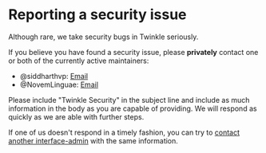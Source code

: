 # Reporting a security issue

Although rare, we take security bugs in Twinkle seriously.

If you believe you have found a security issue, please **privately** contact one or both of the currently active maintainers:

* @siddharthvp: [Email](https://en.wikipedia.org/wiki/Special:EmailUser/SD0001)
* @NovemLinguae: [Email](https://en.wikipedia.org/wiki/Special:EmailUser/Novem_Linguae)

Please include "Twinkle Security" in the subject line and include as much information in the body as you are capable of providing. We will respond as quickly as we are able with further steps.

If one of us doesn't respond in a timely fashion, you can try to [contact another interface-admin](https://en.wikipedia.org/wiki/Special:ActiveUsers?groups=interface-admin&excludegroups=bot) with the same information.
